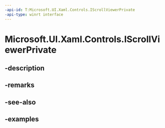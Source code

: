 ```yaml
---
-api-id: T:Microsoft.UI.Xaml.Controls.IScrollViewerPrivate
-api-type: winrt interface
---
```


# Microsoft.UI.Xaml.Controls.IScrollViewerPrivate

<!--
public interface IScrollViewerPrivate
-->


## -description

## -remarks

## -see-also

## -examples


